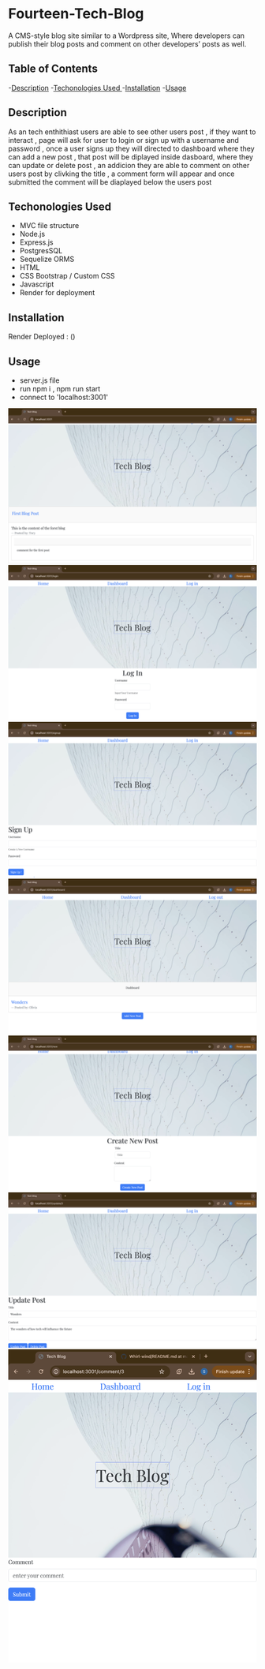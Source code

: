 # Fourteen-Tech-Blog
A CMS-style blog site similar to a Wordpress site, Where developers can publish their blog posts and comment on other developers’ posts as well.

## Table of Contents

-[Description](#description)
-[Techonologies Used ](#techonologies-used)
-[Installation](#installation)
-[Usage](#usage)

## Description
As an tech enthithiast 
users are able to see other users post , if they want to interact , page will ask for user to login or sign up
with a username and password 
, once a user signs up they will directed to dashboard where they can add a new post , that post will be diplayed inside dasboard, where they can update or delete post , an addicion they are able to comment on other users post by clivking the title , a comment form will appear and once submitted the comment will be diaplayed below the users post 

## Techonologies Used 
- MVC file structure
- Node.js
- Express.js
- PostgresSQL
- Sequelize ORMS
- HTML
- CSS Bootstrap / Custom CSS
- Javascript 
- Render for deployment

## Installation 
Render Deployed :
()

## Usage 
- server.js file 
- run npm i , npm run start
-  connect to 'localhost:3001'

![main](/public/images/main.png)
![login](/public/images/log-in.png)
![signup](/public/images/sign-up.png)
![dashboard](/public/images/dashboard.png)
![newblog](/public/images/newblog.png)
![updatepost](/public/images/updatepost.png)
![commentpost](/public/images/Image-10.png)
